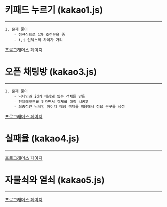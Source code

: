 # 키패드 누르기 (kakao1.js)
------
    1. 문제 풀이
        - 정규식으로 1차 조건문을 줌
        - i,j 인덱스의 차이가 거리
  
[프로그래머스 페이지](https://programmers.co.kr/learn/courses/30/lessons/67256)


# 오픈 채팅방 (kakao3.js)
----
    1. 문제 풀이
        - 닉네임과 id가 매칭돼 있는 객체를 만듦
        - 전체레코드를 읽으면서 객체를 매칭 시키고
        - 최종적인 닉네임 아이디 매칭 객체를 이용해서 정답 문구를 생성
[프로그래머스 페이지](https://programmers.co.kr/learn/courses/30/lessons/42888)


# 실패율 (kakao4.js)
-----
[프로그래머스 페이지](https://programmers.co.kr/learn/courses/30/lessons/42889)


# 자물쇠와 열쇠 (kakao5.js)
-----
[프로그래머스 페이지](https://programmers.co.kr/learn/courses/30/lessons/60059)